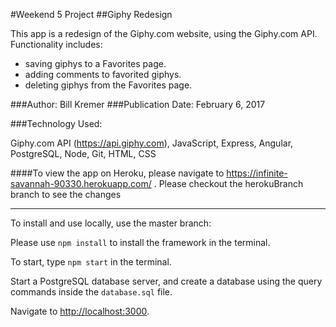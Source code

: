 #Weekend 5 Project
##Giphy Redesign

This app is a redesign of the Giphy.com website, using the Giphy.com API.  Functionality includes:
* saving giphys to a Favorites page.
* adding comments to favorited giphys.
* deleting giphys from the Favorites page.

###Author: Bill Kremer
###Publication Date: February 6, 2017

###Technology Used:

Giphy.com API (https://api.giphy.com), JavaScript, Express, Angular, PostgreSQL, Node, Git, HTML, CSS


####To view the app on Heroku, please navigate to https://infinite-savannah-90330.herokuapp.com/ .
Please checkout the herokuBranch branch to see the changes


---
To install and use locally, use the master branch:

Please use ```npm install``` to install the framework in the terminal.

To start, type ```npm start``` in the terminal.

Start a PostgreSQL database server, and create a database using the query commands inside the ```database.sql``` file.

Navigate to [http://localhost:3000](http://localhost:3000/).
